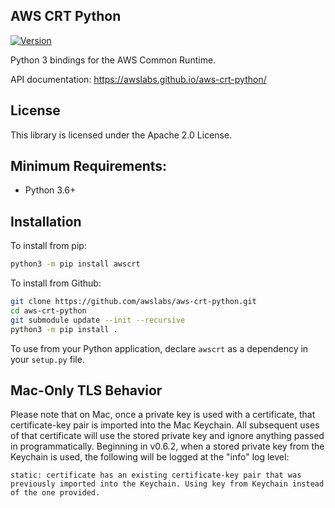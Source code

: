 ## AWS CRT Python

[![Version](https://img.shields.io/pypi/v/awscrt.svg?style=flat)](https://pypi.org/project/awscrt/)

Python 3 bindings for the AWS Common Runtime.

API documentation: https://awslabs.github.io/aws-crt-python/

## License

This library is licensed under the Apache 2.0 License.

## Minimum Requirements:
*   Python 3.6+

## Installation

To install from pip:
````bash
python3 -m pip install awscrt
````

To install from Github:
````bash
git clone https://github.com/awslabs/aws-crt-python.git
cd aws-crt-python
git submodule update --init --recursive
python3 -m pip install .
````

To use from your Python application, declare `awscrt` as a dependency in your `setup.py` file.

## Mac-Only TLS Behavior

Please note that on Mac, once a private key is used with a certificate, that certificate-key pair is imported into the Mac Keychain. All subsequent uses of that certificate will use the stored private key and ignore anything passed in programmatically. Beginning in v0.6.2, when a stored private key from the Keychain is used, the following will be logged at the "info" log level:

```
static: certificate has an existing certificate-key pair that was previously imported into the Keychain. Using key from Keychain instead of the one provided.
```
